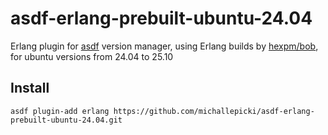 # asdf-erlang-prebuilt-ubuntu-24.04

Erlang plugin for [asdf](https://github.com/asdf-vm/asdf) version manager, using Erlang builds by [hexpm/bob](https://github.com/hexpm/bob), for ubuntu versions from 24.04 to 25.10

## Install

```
asdf plugin-add erlang https://github.com/michallepicki/asdf-erlang-prebuilt-ubuntu-24.04.git
```
